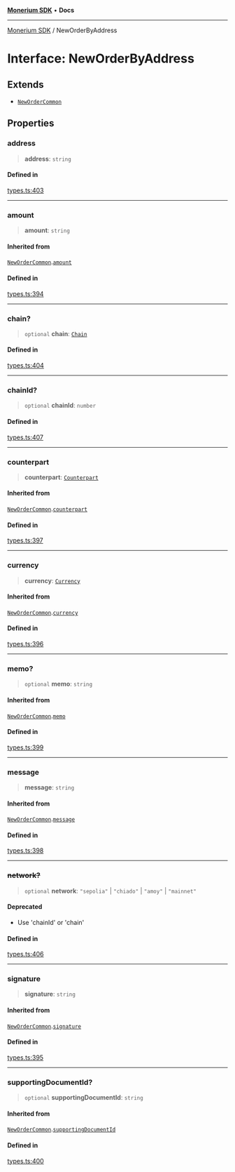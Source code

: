 [**Monerium SDK**](../README.md) • **Docs**

***

[Monerium SDK](../README.md) / NewOrderByAddress

# Interface: NewOrderByAddress

## Extends

- [`NewOrderCommon`](NewOrderCommon.md)

## Properties

### address

> **address**: `string`

#### Defined in

[types.ts:403](https://github.com/monerium/js-monorepo/blob/f9c4f6d23632080dc2f66fc1ef03cdb9951e75af/packages/sdk/src/types.ts#L403)

***

### amount

> **amount**: `string`

#### Inherited from

[`NewOrderCommon`](NewOrderCommon.md).[`amount`](NewOrderCommon.md#amount)

#### Defined in

[types.ts:394](https://github.com/monerium/js-monorepo/blob/f9c4f6d23632080dc2f66fc1ef03cdb9951e75af/packages/sdk/src/types.ts#L394)

***

### chain?

> `optional` **chain**: [`Chain`](../type-aliases/Chain.md)

#### Defined in

[types.ts:404](https://github.com/monerium/js-monorepo/blob/f9c4f6d23632080dc2f66fc1ef03cdb9951e75af/packages/sdk/src/types.ts#L404)

***

### chainId?

> `optional` **chainId**: `number`

#### Defined in

[types.ts:407](https://github.com/monerium/js-monorepo/blob/f9c4f6d23632080dc2f66fc1ef03cdb9951e75af/packages/sdk/src/types.ts#L407)

***

### counterpart

> **counterpart**: [`Counterpart`](Counterpart.md)

#### Inherited from

[`NewOrderCommon`](NewOrderCommon.md).[`counterpart`](NewOrderCommon.md#counterpart)

#### Defined in

[types.ts:397](https://github.com/monerium/js-monorepo/blob/f9c4f6d23632080dc2f66fc1ef03cdb9951e75af/packages/sdk/src/types.ts#L397)

***

### currency

> **currency**: [`Currency`](../enumerations/Currency.md)

#### Inherited from

[`NewOrderCommon`](NewOrderCommon.md).[`currency`](NewOrderCommon.md#currency)

#### Defined in

[types.ts:396](https://github.com/monerium/js-monorepo/blob/f9c4f6d23632080dc2f66fc1ef03cdb9951e75af/packages/sdk/src/types.ts#L396)

***

### memo?

> `optional` **memo**: `string`

#### Inherited from

[`NewOrderCommon`](NewOrderCommon.md).[`memo`](NewOrderCommon.md#memo)

#### Defined in

[types.ts:399](https://github.com/monerium/js-monorepo/blob/f9c4f6d23632080dc2f66fc1ef03cdb9951e75af/packages/sdk/src/types.ts#L399)

***

### message

> **message**: `string`

#### Inherited from

[`NewOrderCommon`](NewOrderCommon.md).[`message`](NewOrderCommon.md#message)

#### Defined in

[types.ts:398](https://github.com/monerium/js-monorepo/blob/f9c4f6d23632080dc2f66fc1ef03cdb9951e75af/packages/sdk/src/types.ts#L398)

***

### ~~network?~~

> `optional` **network**: `"sepolia"` \| `"chiado"` \| `"amoy"` \| `"mainnet"`

#### Deprecated

- Use 'chainId' or 'chain'

#### Defined in

[types.ts:406](https://github.com/monerium/js-monorepo/blob/f9c4f6d23632080dc2f66fc1ef03cdb9951e75af/packages/sdk/src/types.ts#L406)

***

### signature

> **signature**: `string`

#### Inherited from

[`NewOrderCommon`](NewOrderCommon.md).[`signature`](NewOrderCommon.md#signature)

#### Defined in

[types.ts:395](https://github.com/monerium/js-monorepo/blob/f9c4f6d23632080dc2f66fc1ef03cdb9951e75af/packages/sdk/src/types.ts#L395)

***

### supportingDocumentId?

> `optional` **supportingDocumentId**: `string`

#### Inherited from

[`NewOrderCommon`](NewOrderCommon.md).[`supportingDocumentId`](NewOrderCommon.md#supportingdocumentid)

#### Defined in

[types.ts:400](https://github.com/monerium/js-monorepo/blob/f9c4f6d23632080dc2f66fc1ef03cdb9951e75af/packages/sdk/src/types.ts#L400)
